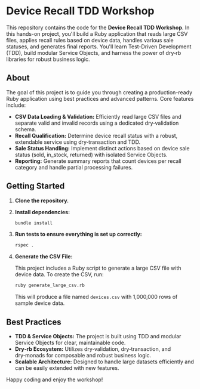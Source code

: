 # Device Recall TDD Workshop

This repository contains the code for the **Device Recall TDD Workshop**. In this hands-on project, you'll build a Ruby application that reads large CSV files, applies recall rules based on device data, handles various sale statuses, and generates final reports. You'll learn Test-Driven Development (TDD), build modular Service Objects, and harness the power of dry‑rb libraries for robust business logic.

## About

The goal of this project is to guide you through creating a production-ready Ruby application using best practices and advanced patterns. Core features include:

- **CSV Data Loading & Validation:** Efficiently read large CSV files and separate valid and invalid records using a dedicated dry‑validation schema.
- **Recall Qualification:** Determine device recall status with a robust, extendable service using dry‑transaction and TDD.
- **Sale Status Handling:** Implement distinct actions based on device sale status (sold, in_stock, returned) with isolated Service Objects.
- **Reporting:** Generate summary reports that count devices per recall category and handle partial processing failures.

## Getting Started

1. **Clone the repository.**
2. **Install dependencies:**

   ```bash
   bundle install
   ```

3. **Run tests to ensure everything is set up correctly:**

   ```bash
   rspec .
   ```

4. **Generate the CSV File:**

   This project includes a Ruby script to generate a large CSV file with device data. To create the CSV, run:

   ```bash
   ruby generate_large_csv.rb
   ```

   This will produce a file named `devices.csv` with 1,000,000 rows of sample device data.

## Best Practices

- **TDD & Service Objects:** The project is built using TDD and modular Service Objects for clear, maintainable code.
- **Dry‑rb Ecosystem:** Utilizes dry‑validation, dry‑transaction, and dry‑monads for composable and robust business logic.
- **Scalable Architecture:** Designed to handle large datasets efficiently and can be easily extended with new features.

Happy coding and enjoy the workshop!
